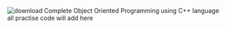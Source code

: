 ![download](https://github.com/user-attachments/assets/8ba09e02-e600-4792-a396-3a5e283b8a59)
Complete Object Oriented Programming using C++ language 
all practise code will add here 

